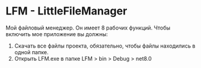 # LFM - LittleFileManager
Мой файловый менеджер. Он имеет 8 рабочих функций. Чтобы включить мое приложение вы должны: 
1) Скачать все файлы проекта, обязательно, чтобы файлы находились в одной папке.
2) Открыть LFM.exe в папке LFM > bin > Debug > net8.0

